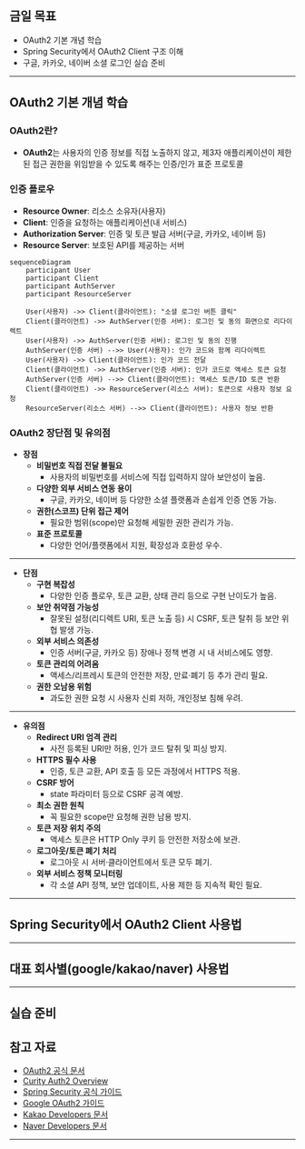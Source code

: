 ## 금일 목표

- OAuth2 기본 개념 학습
- Spring Security에서 OAuth2 Client 구조 이해
- 구글, 카카오, 네이버 소셜 로그인 실습 준비 
---

## OAuth2 기본 개념 학습

### OAuth2란?

- **OAuth2**는 사용자의 인증 정보를 직접 노출하지 않고, 제3자 애플리케이션이 제한된 접근 권한을 위임받을 수 있도록 해주는 인증/인가 표준 프로토콜

### 인증 플로우

- **Resource Owner**: 리소스 소유자(사용자)
- **Client**: 인증을 요청하는 애플리케이션(내 서비스)
- **Authorization Server**: 인증 및 토큰 발급 서버(구글, 카카오, 네이버 등)
- **Resource Server**: 보호된 API를 제공하는 서버

```mermaid
sequenceDiagram
    participant User
    participant Client
    participant AuthServer
    participant ResourceServer

    User(사용자) ->> Client(클라이언트): "소셜 로그인 버튼 클릭"
    Client(클라이언트) ->> AuthServer(인증 서버): 로그인 및 동의 화면으로 리다이렉트
    User(사용자) ->> AuthServer(인증 서버): 로그인 및 동의 진행
    AuthServer(인증 서버) -->> User(사용자): 인가 코드와 함께 리다이렉트
    User(사용자) ->> Client(클라이언트): 인가 코드 전달
    Client(클라이언트) ->> AuthServer(인증 서버): 인가 코드로 액세스 토큰 요청
    AuthServer(인증 서버) -->> Client(클라이언트): 액세스 토큰/ID 토큰 반환
    Client(클라이언트) ->> ResourceServer(리소스 서버): 토큰으로 사용자 정보 요청
    ResourceServer(리소스 서버) -->> Client(클라이언트): 사용자 정보 반환
```

### OAuth2 장단점 및 유의점


- **장점**
    - **비밀번호 직접 전달 불필요**
        - 사용자의 비밀번호를 서비스에 직접 입력하지 않아 보안성이 높음.
    - **다양한 외부 서비스 연동 용이**
        - 구글, 카카오, 네이버 등 다양한 소셜 플랫폼과 손쉽게 인증 연동 가능.
    - **권한(스코프) 단위 접근 제어**
        - 필요한 범위(scope)만 요청해 세밀한 권한 관리가 가능.
    - **표준 프로토콜**
        - 다양한 언어/플랫폼에서 지원, 확장성과 호환성 우수.

---

- **단점**
    - **구현 복잡성**
        - 다양한 인증 플로우, 토큰 교환, 상태 관리 등으로 구현 난이도가 높음.
    - **보안 취약점 가능성**
        - 잘못된 설정(리디렉트 URI, 토큰 노출 등) 시 CSRF, 토큰 탈취 등 보안 위협 발생 가능.
    - **외부 서비스 의존성**
        - 인증 서버(구글, 카카오 등) 장애나 정책 변경 시 내 서비스에도 영향.
    - **토큰 관리의 어려움**
        - 액세스/리프레시 토큰의 안전한 저장, 만료·폐기 등 추가 관리 필요.
    - **권한 오남용 위험**
        - 과도한 권한 요청 시 사용자 신뢰 저하, 개인정보 침해 우려.

---

- **유의점**
    - **Redirect URI 엄격 관리**
        - 사전 등록된 URI만 허용, 인가 코드 탈취 및 피싱 방지.
    - **HTTPS 필수 사용**
        - 인증, 토큰 교환, API 호출 등 모든 과정에서 HTTPS 적용.
    - **CSRF 방어**
        - state 파라미터 등으로 CSRF 공격 예방.
    - **최소 권한 원칙**
        - 꼭 필요한 scope만 요청해 권한 남용 방지.
    - **토큰 저장 위치 주의**
        - 액세스 토큰은 HTTP Only 쿠키 등 안전한 저장소에 보관.
    - **로그아웃/토큰 폐기 처리**
        - 로그아웃 시 서버·클라이언트에서 토큰 모두 폐기.
    - **외부 서비스 정책 모니터링**
        - 각 소셜 API 정책, 보안 업데이트, 사용 제한 등 지속적 확인 필요.

---

## Spring Security에서 OAuth2 Client 사용법

---

## 대표 회사별(google/kakao/naver) 사용법 

---

## 실습 준비

## 참고 자료

- [OAuth2 공식 문서](https://oauth.net/2/)
- [Curity Auth2 Overview](https://curity.io/resources/learn/oauth-overview/#oauth-20-best-practices)
- [Spring Security 공식 가이드](https://docs.spring.io/spring-security/reference/servlet/oauth2/)
- [Google OAuth2 가이드](https://developers.google.com/identity/protocols/oauth2)
- [Kakao Developers 문서](https://developers.kakao.com/docs/latest/ko/kakaologin/common)
- [Naver Developers 문서](https://developers.naver.com/docs/login/overview/)

---

